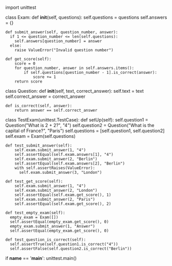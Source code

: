 import unittest

class Exam:
    def __init__(self, questions):
        self.questions = questions
        self.answers = {}

    def submit_answer(self, question_number, answer):
      if 1 <= question_number <= len(self.questions):
        self.answers[question_number] = answer
      else:
        raise ValueError("Invalid question number")

    def get_score(self):
        score = 0
        for question_number, answer in self.answers.items():
            if self.questions[question_number - 1].is_correct(answer):
                score += 1
        return score

class Question:
    def __init__(self, text, correct_answer):
        self.text = text
        self.correct_answer = correct_answer

    def is_correct(self, answer):
        return answer == self.correct_answer

class TestExam(unittest.TestCase):
    def setUp(self):
        self.question1 = Question("What is 2 + 2?", "4")
        self.question2 = Question("What is the capital of France?", "Paris")
        self.questions = [self.question1, self.question2]
        self.exam = Exam(self.questions)

    def test_submit_answer(self):
        self.exam.submit_answer(1, "4")
        self.assertEqual(self.exam.answers[1], "4")
        self.exam.submit_answer(2, "Berlin")
        self.assertEqual(self.exam.answers[2], "Berlin")
        with self.assertRaises(ValueError):
          self.exam.submit_answer(3, "London")

    def test_get_score(self):
        self.exam.submit_answer(1, "4")
        self.exam.submit_answer(2, "London")
        self.assertEqual(self.exam.get_score(), 1)
        self.exam.submit_answer(2, "Paris")
        self.assertEqual(self.exam.get_score(), 2)
    
    def test_empty_exam(self):
      empty_exam = Exam([])
      self.assertEqual(empty_exam.get_score(), 0)
      empty_exam.submit_answer(1, "Answer")
      self.assertEqual(empty_exam.get_score(), 0)

    def test_question_is_correct(self):
      self.assertTrue(self.question1.is_correct("4"))
      self.assertFalse(self.question2.is_correct("Berlin"))

if __name__ == '__main__':
    unittest.main()
